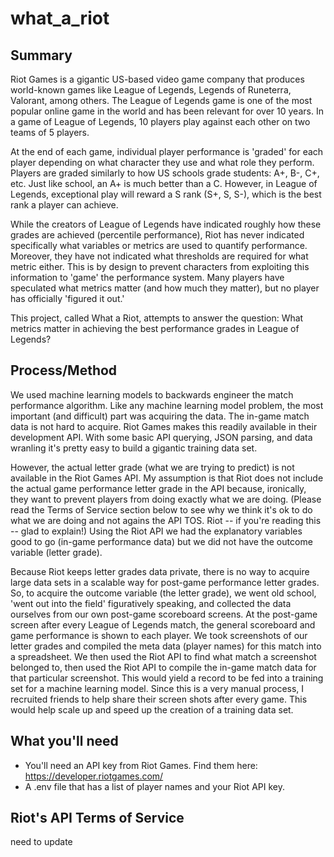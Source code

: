 # what_a_riot

## Summary

Riot Games is a gigantic US-based video game company that produces world-known games like League of Legends, Legends of Runeterra, Valorant, among others.  The League of Legends game is one of the most popular online game in the world and has been relevant for over 10 years.  In a game of League of Legends, 10 players play against each other on two teams of 5 players.  

At the end of each game, individual player performance is 'graded' for each player depending on what character they use and what role they perform.  Players are graded similarly to how US schools grade students: A+, B-, C+, etc.  Just like school, an A+ is much better than a C.  However, in League of Legends, exceptional play will reward a S rank (S+, S, S-), which is the best rank a player can achieve.

While the creators of League of Legends have indicated roughly how these grades are achieved (percentile performance), Riot has never indicated specifically what variables or metrics are used to quantify performance.   Moreover, they have not indicated what thresholds are required for what metric either. This is by design to prevent characters from exploiting this information to 'game' the performance system.  Many players have speculated what metrics matter (and how much they matter), but no player has officially 'figured it out.' 

This project, called What a Riot, attempts to answer the question: What metrics matter in achieving the best performance grades in League of Legends?

## Process/Method

We used machine learning models to backwards engineer the match performance algorithm.  Like any machine learning model problem, the most important (and difficult) part was acquiring the data.  The in-game match data is not hard to acquire. Riot Games makes this readily available in their development API.  With some basic API querying, JSON parsing, and data wranling it's pretty easy to build a gigantic training data set.  

However, the actual letter grade (what we are trying to predict) is not available in the Riot Games API.  My assumption is that Riot does not include the actual game performance letter grade in the API because, ironically, they want to prevent players from doing exactly what we are doing. (Please read the Terms of Service section below to see why we think it's ok to do what we are doing and not agains the API TOS. Riot -- if you're reading this -- glad to explain!)  Using the Riot API we had the explanatory variables good to go (in-game performance data) but we did not have the outcome variable (letter grade).  

Because Riot keeps letter grades data private, there is no way to acquire large data sets in a scalable way for post-game performance letter grades.  So, to acquire the outcome variable (the letter grade), we went old school, 'went out into the field' figuratively speaking, and collected the data ourselves from our own post-game scoreboard screens.  At the post-game screen after every League of Legends match, the general scoreboard and game performance is shown to each player.  We took screenshots of our letter grades and compiled the meta data (player names) for this match into a spreadsheet.  We then used the Riot API to find what match a screenshot belonged to, then used the Riot API to compile the in-game match data for that particular screenshot. This would yield a record to be fed into a training set for a machine learning model. Since this is a very manual process, I recruited friends to help share their screen shots after every game. This would help scale up and speed up the creation of a training data set.


## What you'll need
-  You'll need an API key from Riot Games. Find them here:  https://developer.riotgames.com/
-  A .env file that has a list of player names and your Riot API key.

##  

##  Riot's API Terms of Service

need to update
